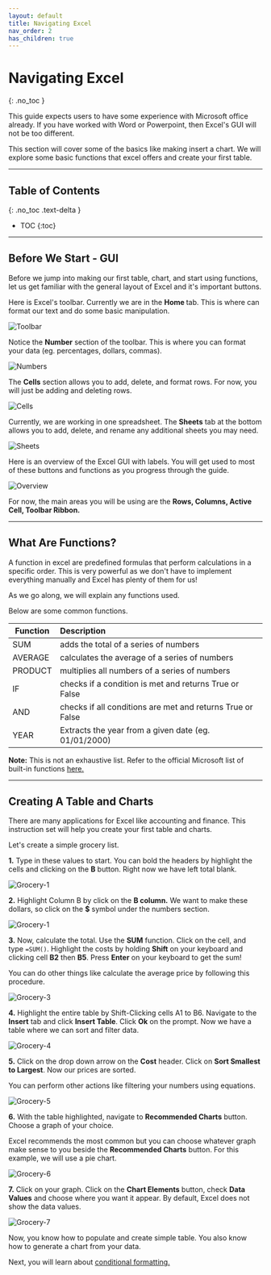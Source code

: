 ```yaml
---
layout: default
title: Navigating Excel
nav_order: 2
has_children: true
---
```


# Navigating Excel
{: .no_toc }

This guide expects users to have some experience with Microsoft office already. If you have worked with Word or Powerpoint, then Excel's GUI will not be too different.

This section will cover some of the basics like making insert a chart. We will explore some basic functions that excel offers and create your first table.

---

## Table of Contents
{: .no_toc .text-delta }

* TOC
{:toc}

---

## Before We Start - GUI

Before we jump into making our first table, chart, and start using functions, let us get familiar with the general layout of Excel and it's important buttons.

Here is Excel's toolbar. Currently we are in the <b> Home </b> tab. This is where can format our text and do some basic manipulation. 

![Toolbar](https://github.com/nickluong-dev/Excel-Instruction-Guide/blob/gh-pages/assets/images/Excel-Toolbar.png?raw=true "Excel Toolbar")

Notice the **Number** section of the toolbar. This is where you can format your data (eg. percentages, dollars, commas).

![Numbers](https://github.com/nickluong-dev/Excel-Instruction-Guide/blob/gh-pages/assets/images/Number-Section.png?raw=true "Numbers Section")

The **Cells** section allows you to add, delete, and format rows. For now, you will just be adding and deleting rows.

![Cells](https://github.com/nickluong-dev/Excel-Instruction-Guide/blob/gh-pages/assets/images/Cells-Section.png?raw=true "Cells Section")

Currently, we are working in one spreadsheet. The <b>Sheets</b> tab at the bottom allows you to add, delete, and rename any additional sheets you may need.

![Sheets](https://github.com/nickluong-dev/Excel-Instruction-Guide/blob/gh-pages/assets/images/Sheets.png?raw=true "Sheets")

Here is an overview of the Excel GUI with labels. You will get used to most of these buttons and functions as you progress through the guide.

![Overview](https://github.com/nickluong-dev/Excel-Instruction-Guide/blob/gh-pages/assets/images/Excel-Screen-Overview.png?raw=true "Overview")

For now, the main areas you will be using are the **Rows, Columns, Active Cell, Toolbar Ribbon.**

---

## What Are Functions?

A function in excel are predefined formulas that perform calculations in a specific order. This is very powerful as we don't have to implement everything manually and Excel has plenty of them for us! 

As we go along, we will explain any functions used.

Below are some common functions.

| Function      | Description                                                |
| ------------- |:-----------------------------------------------------------|
| SUM           | adds the total of a series of numbers                      |
| AVERAGE       | calculates the average of a series of numbers              |
| PRODUCT       | multiplies all numbers of a series of numbers              |
| IF            | checks if a condition is met and returns True or False     |
| AND           | checks if all conditions are met and returns True or False |
| YEAR          | Extracts the year from a given date (eg. 01/01/2000)       |

**Note:** This is not an exhaustive list. Refer to the official Microsoft list of built-in functions [here.](https://support.microsoft.com/en-us/office/excel-functions-alphabetical-b3944572-255d-4efb-bb96-c6d90033e188)

---

## Creating A Table and Charts

There are many applications for Excel like accounting and finance. This instruction set will help you create your first table and charts.

Let's create a simple grocery list.

**1.** Type in these values to start. You can bold the headers by highlight the cells and clicking on the **B** button. Right now we have left total blank.

![Grocery-1](https://github.com/nickluong-dev/Excel-Instruction-Guide/blob/gh-pages/assets/images/Grocery-1.png?raw=true "Grocery-1")

**2.** Highlight Column B by click on the **B column.**  We want to make these dollars, so click on the **$** symbol under the numbers section.

![Grocery-1](https://github.com/nickluong-dev/Excel-Instruction-Guide/blob/gh-pages/assets/images/Grocery-2.png?raw=true "Grocery-2")

**3.** Now, calculate the total. Use the **SUM** function. Click on the cell, and type `=SUM()`. Highlight the costs by holding **Shift** on your keyboard and clicking cell **B2** then **B5**. Press **Enter** on your keyboard to get the sum! 

You can do other things like calculate the average price by following this procedure.

![Grocery-3](https://github.com/nickluong-dev/Excel-Instruction-Guide/blob/gh-pages/assets/images/Grocery-3.png?raw=true "Grocery-3")

**4.** Highlight the entire table by Shift-Clicking cells A1 to B6. Navigate to the **Insert** tab and click **Insert Table**. Click **Ok** on the prompt. Now we have a table where we can sort and filter data.

![Grocery-4](https://github.com/nickluong-dev/Excel-Instruction-Guide/blob/gh-pages/assets/images/Grocery-4.png?raw=true "Grocery-4")

**5.** Click on the drop down arrow on the **Cost** header. Click on **Sort Smallest to Largest**. Now our prices are sorted. 

You can perform other actions like filtering your numbers using equations. 

![Grocery-5](https://github.com/nickluong-dev/Excel-Instruction-Guide/blob/gh-pages/assets/images/Grocery-5.png?raw=true "Grocery-5")

**6.** With the table highlighted, navigate to **Recommended Charts** button. Choose a graph of your choice.

Excel recommends the most common but you can choose whatever graph make sense to you beside the **Recommended Charts** button. For this example, we will use a pie chart.

![Grocery-6](https://github.com/nickluong-dev/Excel-Instruction-Guide/blob/gh-pages/assets/images/Grocery-6.png?raw=true "Grocery-6")

**7.** Click on your graph. Click on the **Chart Elements**  button, check **Data Values** and choose where you want it appear. By default, Excel does not show the data values.

![Grocery-7](https://github.com/nickluong-dev/Excel-Instruction-Guide/blob/gh-pages/assets/images/Grocery-7.png?raw=true "Grocery-7")

Now, you know how to populate and create simple table. You also know how to generate a chart from your data.

Next, you will learn about [conditional formatting.]() 